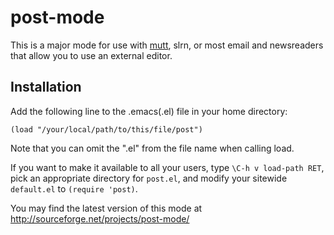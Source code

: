 post-mode
=========

This is a major mode for use with [mutt](http://www.mutt.org/), slrn, or most
email and newsreaders that allow you to use an external editor.

Installation
------------

Add the following line to the .emacs(.el) file in your home directory:

    (load "/your/local/path/to/this/file/post")

Note that you can omit the ".el" from the file name when calling load.

If you want to make it available to all your users, type `\C-h v
load-path RET`, pick an appropriate directory for `post.el`, and modify
your sitewide `default.el` to `(require 'post)`.

You may find the latest version of this mode at
http://sourceforge.net/projects/post-mode/
